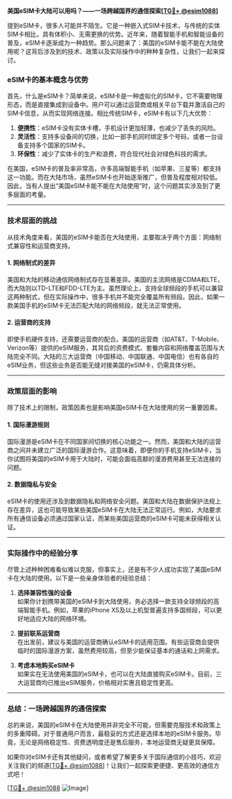 **美国eSIM卡大陆可以用吗？——一场跨越国界的通信探索[[TG💪+ @esim1088](https://t.me/s/esim1088)]**

提到eSIM卡，很多人可能并不陌生。它是一种嵌入式SIM卡技术，与传统的实体SIM卡相比，具有体积小、无需更换的优势。近年来，随着智能手机和智能设备的普及，eSIM卡逐渐成为一种趋势。那么问题来了：美国的eSIM卡能不能在大陆使用呢？这背后涉及到的技术、政策以及实际操作中的种种复杂性，让我们一起来探讨。

### eSIM卡的基本概念与优势

首先，什么是eSIM卡？简单来说，eSIM卡是一种虚拟化的SIM卡，它不需要物理形态，而是直接集成到设备中。用户可以通过运营商或相关平台下载并激活自己的SIM卡信息，从而实现网络连接。相比传统SIM卡，eSIM卡有以下几大优势：

1. **便携性**：eSIM卡没有实体卡槽，手机设计更加轻薄，也减少了丢失的风险。
2. **灵活性**：支持多设备间的切换，比如一部手机同时绑定多个号码，或者一台设备支持多个国家的SIM卡。
3. **环保性**：减少了实体卡的生产和浪费，符合现代社会对绿色科技的需求。

在美国，eSIM卡的普及率非常高，许多高端智能手机（如苹果、三星等）都支持这一功能。而在大陆市场，虽然eSIM卡也开始逐渐推广，但普及程度相对较低。因此，当有人提出“美国eSIM卡能不能在大陆使用”时，这个问题其实涉及到了更多层面的考量。

---

### 技术层面的挑战

从技术角度来看，美国的eSIM卡能否在大陆使用，主要取决于两个方面：网络制式兼容性和运营商支持。

#### 1. 网络制式的差异

美国和大陆的移动通信网络制式存在显著差异。美国的主流网络是CDMA和LTE，而大陆则以TD-LTE和FDD-LTE为主。虽然理论上，支持全球频段的手机可以兼容这两种制式，但在实际操作中，很多手机并不能完全覆盖所有频段。因此，如果一款美国手机的eSIM卡无法匹配大陆的网络频段，就无法正常使用。

#### 2. 运营商的支持

即使手机硬件支持，还需要运营商的配合。美国的运营商（如AT&T、T-Mobile、Verizon等）提供的eSIM服务，其背后的资费模式、套餐内容和网络覆盖范围与大陆完全不同。大陆的三大运营商（中国移动、中国联通、中国电信）也有各自的eSIM业务，但这些业务是否能无缝对接美国的eSIM卡，仍需具体分析。

---

### 政策层面的影响

除了技术上的限制，政策因素也是影响美国eSIM卡在大陆使用的另一重要因素。

#### 1. 国际漫游规则

国际漫游是eSIM卡在不同国家间切换的核心功能之一。然而，美国和大陆的运营商之间并未建立广泛的国际漫游合作。这意味着，即便你的手机支持eSIM卡，当你试图将美国的eSIM卡用于大陆时，可能会面临高额的漫游费用甚至无法连接的问题。

#### 2. 数据隐私与安全

eSIM卡的使用还涉及到数据隐私和网络安全问题。美国和大陆在数据保护法规上存在差异，这也可能导致某些美国eSIM卡在大陆无法正常运行。例如，大陆要求所有通信设备必须通过国家认证，而某些美国运营商的eSIM卡可能未获得相关认证。

---

### 实际操作中的经验分享

尽管上述种种困难看似难以克服，但事实上，还是有不少人成功实现了美国eSIM卡在大陆的使用。以下是一些亲身体验者的经验总结：

1. **选择兼容性强的设备**  
   如果你计划携带美国的eSIM卡到大陆使用，务必选择一款支持全球频段的高端智能手机。例如，苹果的iPhone XS及以上机型普遍支持多国频段，可以更好地适应大陆的网络环境。

2. **提前联系运营商**  
   在出发前，建议与美国的运营商确认eSIM卡的适用范围。有些运营商会提供临时的国际漫游方案，虽然费用较高，但至少能保证基本的通话和上网需求。

3. **考虑本地购买eSIM卡**  
   如果实在无法使用美国的eSIM卡，也可以在大陆直接购买eSIM卡。目前，三大运营商均已推出eSIM服务，价格相对实惠且稳定性更高。

---

### 总结：一场跨越国界的通信探索

总的来说，美国的eSIM卡在大陆使用并非完全不可能，但需要克服技术和政策上的多重障碍。对于普通用户而言，最稳妥的方式还是选择本地的eSIM卡服务。毕竟，无论是网络稳定性、资费透明度还是售后服务，本地运营商无疑更具保障。

如果你对eSIM卡还有其他疑问，或者希望了解更多关于国际通信的小技巧，欢迎关注我们的频道[[TG💪+ @esim1088](https://t.me/s/esim1088)]！让我们一起探索更便捷、更高效的通信方式吧！

[[TG💪+ @esim1088](https://t.me/s/esim1088) ![Image](https://i.postimg.cc/4NQfJmqS/Snipaste-2025-05-13-00-14-12.png)]